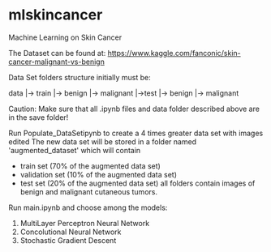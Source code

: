 # mlskincancer
Machine Learning on Skin Cancer

The Dataset can be found at: https://www.kaggle.com/fanconic/skin-cancer-malignant-vs-benign

Data Set folders structure initially must be:

data
	|-> train
		|-> benign
		|-> malignant
	|->test
		|-> benign
		|-> malignant

Caution: Make sure that all .ipynb files and data folder described above are in the save folder!

Run Populate_DataSetipynb to create a 4 times greater data set with images edited
The new data set will be stored in a folder named 'augmented_dataset' which will contain
* train set (70% of the augmented data set)
* validation set (10% of the augmented data set)
* test set (20% of the augmented data set)
all folders contain images of benign and malignant cutaneous tumors.

Run main.ipynb and choose among the models:
1) MultiLayer Perceptron Neural Network
2) Concolutional Neural Network
3) Stochastic Gradient Descent
